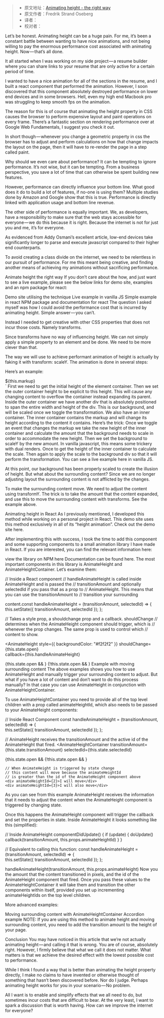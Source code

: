 > * 原文地址：[Animating height - the right way](https://www.freecodecamp.org/news/animating-height-the-right-way/?fbclid=IwAR1Py8cbWrNbwMyZXSvWFVTNFGxqCnFzMP0aRGKg2qbEdPKhgzUs3s19YQc)
> * 原文作者：Fredrik Strand Oseberg
> * 译者：
> * 校对者：

Let’s be honest. Animating height can be a huge pain. For me, it’s been a constant battle between wanting to have nice animations, and not being willing to pay the enormous performance cost associated with animating height. Now — that’s all done.

It all started when I was working on my side project — a resume builder where you can share links to your resume that are only active for a certain period of time.

I wanted to have a nice animation for all of the sections in the resume, and I built a react component that performed the animation. However, I soon discovered that this component absolutely destroyed performance on lower end devices and in some browsers. Hell, even my high end Macbook pro was struggling to keep smooth fps on the animation.

The reason for this is of course that animating the height property in CSS causes the browser to perform expensive layout and paint operations on every frame. There’s a fantastic section on rendering performance over at Google Web Fundamentals, I suggest you check it out.

In short though — whenever you change a geometric property in css the browser has to adjust and perform calculations on how that change impacts the layout on the page, then it will have to re-render the page in a step called paint.

Why should we even care about performance?
It can be tempting to ignore performance. It’s not wise, but it can be tempting. From a business perspective, you save a lot of time that can otherwise be spent building new features.

However, performance can directly influence your bottom line. What good does it do to build a lot of features, if no-one is using them? Multiple studies done by Amazon and Google show that this is true. Performance is directly linked with application usage and bottom line revenue.

The other side of performance is equally important. We, as developers, have a responsibility to make sure that the web stays accessible for everyone — we do this because it is right. Because the internet is not for just you and me, it’s for everyone.

As evidenced from Addy Osmani’s excellent article, low-end devices take significantly longer to parse and execute javascript compared to their higher end counterparts.

To avoid creating a class divide on the internet, we need to be relentless in our pursuit of performance. For me this meant being creative, and finding another means of achieving my animations without sacrificing performance.

Animate height the right way
If you don’t care about the how, and just want to see a live example, please see the below links for demo site, examples and an npm package for react:

Demo site utilising the technique
Live example in vanilla JS
Simple example in react
NPM package and documentation for react
The question I asked myself was how I could avoid the performance cost that is incurred by animating height. Simple answer — you can’t.

Instead I needed to get creative with other CSS properties that does not incur those costs. Namely transforms.

Since transforms have no way of influencing height. We can not simply apply a simple property to an element and be done. We need to be more clever than that.

The way we will use to achieve performant animation of height is actually by faking it with transform: scaleY. The animation is done in several steps:

Here’s an example:

<div class=”ah-outercontainer”>  
<div class=”ah-background” style=”${this.getBackgroundStyle()}”></div>
<div class=”ah-innercontainer”>${this.markup}</div></div>`
First we need to get the initial height of the element container. Then we set the outer container height to be explicit to this height. This will cause any changing content to overflow the container instead expanding its parent.
Inside the outer container we have another div that is absolutely positioned to span the entire width and height of the div. This is our background, and will be scaled once we toggle the transformation.
We also have an inner container. The inner container contains the markup and will change its height according to the content it contains.
Here’s the trick:  Once we toggle an event that changes the markup we take the new height of the inner container and calculate the amount that the background needs to scale in order to accommodate the new height. Then we set the background to scaleY by the new amount.
In vanilla javascript, this means some trickery with dual renders. Once to get the height of the inner container to calculate the scale. Then again to apply the scale to the background div so that it will perform the transformation.
You can see a live example here in vanilla JS.

At this point, our background has been properly scaled to create the illusion of height. But what about the surrounding content? Since we are no longer adjusting layout the surrounding content is not afflicted by the changes.

To make the surrounding content move. We need to adjust the content using transformY. The trick is to take the amount that the content expanded, and use this to move the surrounding content with transforms. See the example above.

Animating height in React
As I previously mentioned, I developed this method while working on a personal project in React. This demo site uses this method exclusively in all of its “height animation”. Check out the demo site here.

After implementing this with success, I took the time to add this component and some supporting components to a small animation library I have made in React. If you are interested, you can find the relevant information here:

view the library on NPM here
Documentation can be found here.
The most important components in this library is AnimateHeight and AnimateHeightContainer. Let’s examine them:

// Inside a React component 
// handleAnimateHeight is called inside AnimateHeight and is passed the 
// transitionAmount and optionally selectedId if you pass that as a prop to // AnimateHeight. This means that you can use the transitionAmount to
// transition your surrounding 

content.const handleAnimateHeight = (transitionAmount, selectedId) => {     this.setState({ transitionAmount, selectedId });
};

// Takes a style prop, a shouldchange prop and a callback. shouldChange 
// determines when the AnimateHeight component should trigger, which is 
// whenever the prop changes. The same prop is used to control which 
// content to show.

<AnimateHeight 
  style={{ backgroundColor: "#f2f2f2" }} 
  shouldChange={this.state.open}   
  callback={this.handleAnimateHeight}
>
  {this.state.open && <Component />}
  {!this.state.open && <AnotherComponent />}
</AnimateHeight>
Example with moving surrounding content
The above examples shows you how to use AnimateHeight and manually trigger your surrounding content to adjust. But what if you have a lot of content and don’t want to do this process manually? In that case you can use AnimateHeight in conjunction with AnimateHeightContainer.

To use AnimateHeightContainer you need to provide all of the top level children with a prop called animateHeightId, which also needs to be passed to your AnimateHeight components:

// Inside React Component
const handleAnimateHeight = (transitionAmount, selectedId) => {     
this.setState({ transitionAmount, selectedId });
};

// AnimateHeight receives the transitionAmount and the active id of the AnimateHeight that fired. 
<AnimateHeightContainer
  transitionAmount={this.state.transitionAmount}
  selectedId={this.state.selectedId}
>
  <div animateHeightId={1}}>
    <AnimateHeight 
      style={{ backgroundColor: "#f2f2f2" }}
      shouldChange={this.state.open}
      callback={this.handleAnimateHeight}
      animateHeightId={1}
    > 
    {this.state.open && <Component />
    {!this.state.open && <AnotherComponent />}  
    <AnimateHeight />
          
    // When AnimateHeight is triggered by state change
    // this content will move because the animateHeightId
    // is greater than the id of the AnimateHeight component above
    <div animateHeightId={2}>I will move</div>
    <div animateHeightId={3}>I will also move</div>
<AnimateHeightContainer />
As you can see from this example AnimateHeight receives the information that it needs to adjust the content when the AnimateHeight component is triggered by changing state.

Once this happens the AnimateHeight component will trigger the callback and set the properties in state. Inside AnimateHeight it looks something like this (simplified):

// Inside AnimateHeight
componentDidUpdate() {
  if (update) {
    doUpdate() 
    callback(transitionAmount, this.props.animateHeightId)
   } 
}

// Equivalent to calling this function: 
const handleAnimateHeight = (transitionAmount, selectedId) => {     
this.setState({ transitionAmount, selectedId });
};

handleAnimateHeight(transitionAmount, this.props.animateHeight)
Now you the amount that the content transitioned in pixels, and the id of the AnimateHeight component that fired. Once you pass these values to the AnimateHeightContainer it will take them and transition the other components within itself, provided you set up incrementing animateHeightIds on the top level children.

More advanced examples:

Moving surrounding content with AnimateHeightContainer
Accordion example
NOTE: If you are using this method to animate height and moving surrounding content, you need to add the transition amount to the height of your page.

Conclusion
You may have noticed in this article that we’re not actually animating height — and calling it that is wrong. You are of course, absolutely right. However, I firmly believe that what we call it does not matter. What matters is that we achieve the desired effect with the lowest possible cost to performance.

While I think I found a way that is better than animating the height property directly, I make no claims to have invented or otherwise thought of something that hasn’t been discovered before. Nor do I judge. Perhaps animating height works for you in your scenario — No problem.

All I want is to enable and simplify effects that we all need to do, but sometimes incur costs that are difficult to bear. At the very least, I want to spark a discussion that is worth having. How can we improve the internet for everyone?
